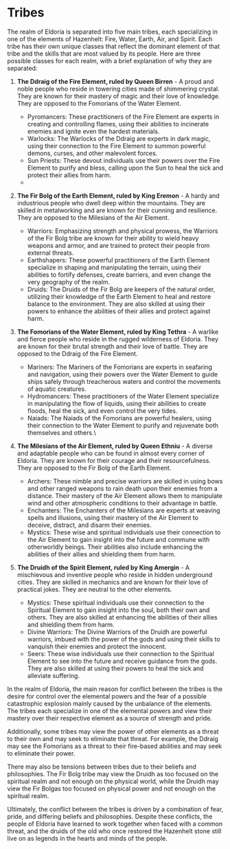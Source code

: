 # Tribes

The realm of Eldoria is separated into five main tribes, each specializing in one of the elements of Hazenhelt: Fire, Water, Earth, Air, and Spirit. Each tribe has their own unique classes that reflect the dominant element of that tribe and the skills that are most valued by its people. Here are three possible classes for each realm, with a brief explanation of why they are separated:

1. **The Ddraig of the Fire Element, ruled by Queen Birren** - A proud and noble people who reside in towering cities made of shimmering crystal. They are known for their mastery of magic and their love of knowledge. They are opposed to the Fomorians of the Water Element.
   * Pyromancers: These practitioners of the Fire Element are experts in creating and controlling flames, using their abilities to incinerate enemies and ignite even the hardest materials.
   * Warlocks: The Warlocks of the Ddraig are experts in dark magic, using their connection to the Fire Element to summon powerful demons, curses, and other malevolent forces.
   * Sun Priests: These devout individuals use their powers over the Fire Element to purify and bless, calling upon the Sun to heal the sick and protect their allies from harm.
   *
2.  **The Fir Bolg of the Earth Element, ruled by King Eremon** - A hardy and industrious people who dwell deep within the mountains. They are skilled in metalworking and are known for their cunning and resilience. They are opposed to the Milesians of the Air Element.

    * Warriors: Emphasizing strength and physical prowess, the Warriors of the Fir Bolg tribe are known for their ability to wield heavy weapons and armor, and are trained to protect their people from external threats.
    * Earthshapers: These powerful practitioners of the Earth Element specialize in shaping and manipulating the terrain, using their abilities to fortify defenses, create barriers, and even change the very geography of the realm.
    * Druids: The Druids of the Fir Bolg are keepers of the natural order, utilizing their knowledge of the Earth Element to heal and restore balance to the environment. They are also skilled at using their powers to enhance the abilities of their allies and protect against harm.


3. **The Fomorians of the Water Element, ruled by King Tethra** - A warlike and fierce people who reside in the rugged wilderness of Eldoria. They are known for their brutal strength and their love of battle. They are opposed to the Ddraig of the Fire Element.
   * Mariners: The Mariners of the Fomorians are experts in seafaring and navigation, using their powers over the Water Element to guide ships safely through treacherous waters and control the movements of aquatic creatures.
   * Hydromancers: These practitioners of the Water Element specialize in manipulating the flow of liquids, using their abilities to create floods, heal the sick, and even control the very tides.
   * Naiads: The Naiads of the Fomorians are powerful healers, using their connection to the Water Element to purify and rejuvenate both themselves and others.\

4.  **The Milesians of the Air Element, ruled by Queen Ethniu** - A diverse and adaptable people who can be found in almost every corner of Eldoria. They are known for their courage and their resourcefulness. They are opposed to the Fir Bolg of the Earth Element.

    * Archers: These nimble and precise warriors are skilled in using bows and other ranged weapons to rain death upon their enemies from a distance. Their mastery of the Air Element allows them to manipulate wind and other atmospheric conditions to their advantage in battle.
    * Enchanters: The Enchanters of the Milesians are experts at weaving spells and illusions, using their mastery of the Air Element to deceive, distract, and disarm their enemies.
    * Mystics: These wise and spiritual individuals use their connection to the Air Element to gain insight into the future and commune with otherworldly beings. Their abilities also include enhancing the abilities of their allies and shielding them from harm.


5. **The Druidh of the Spirit Element, ruled by King Amergin** - A mischievous and inventive people who reside in hidden underground cities. They are skilled in mechanics and are known for their love of practical jokes. They are neutral to the other elements.
   * Mystics: These spiritual individuals use their connection to the Spiritual Element to gain insight into the soul, both their own and others. They are also skilled at enhancing the abilities of their allies and shielding them from harm.
   * Divine Warriors: The Divine Warriors of the Druidh are powerful warriors, imbued with the power of the gods and using their skills to vanquish their enemies and protect the innocent.
   * Seers: These wise individuals use their connection to the Spiritual Element to see into the future and receive guidance from the gods. They are also skilled at using their powers to heal the sick and alleviate suffering.

In the realm of Eldoria, the main reason for conflict between the tribes is the desire for control over the elemental powers and the fear of a possible catastrophic explosion mainly caused by the unbalance of the elements. The tribes each specialize in one of the elemental powers and view their mastery over their respective element as a source of strength and pride.

Additionally, some tribes may view the power of other elements as a threat to their own and may seek to eliminate that threat. For example, the Ddraig may see the Fomorians as a threat to their fire-based abilities and may seek to eliminate their power.

There may also be tensions between tribes due to their beliefs and philosophies. The Fir Bolg tribe may view the Druidh as too focused on the spiritual realm and not enough on the physical world, while the Druidh may view the Fir Bolgas too focused on physical power and not enough on the spiritual realm.

Ultimately, the conflict between the tribes is driven by a combination of fear, pride, and differing beliefs and philosophies. Despite these conflicts, the people of Eldoria have learned to work together when faced with a common threat, and the druids of the old who once restored the Hazenhelt stone still live on as legends in the hearts and minds of the people.
